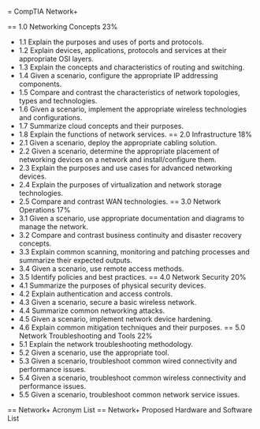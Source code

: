 = CompTIA Network+

== 1.0 Networking Concepts 23%
- 1.1 Explain the purposes and uses of ports and protocols.
- 1.2 Explain devices, applications, protocols and services at their appropriate
  OSI layers.
- 1.3 Explain the concepts and characteristics of routing and switching.
- 1.4 Given a scenario, configure the appropriate IP addressing components.
- 1.5 Compare and contrast the characteristics of network topologies, types and
  technologies.
- 1.6 Given a scenario, implement the appropriate wireless technologies and
  configurations.
- 1.7 Summarize cloud concepts and their purposes.
- 1.8 Explain the functions of network services.
== 2.0 Infrastructure 18%
- 2.1 Given a scenario, deploy the appropriate cabling solution.
- 2.2 Given a scenario, determine the appropriate placement of networking
  devices on a network and install/configure them.
- 2.3 Explain the purposes and use cases for advanced networking devices.
- 2.4 Explain the purposes of virtualization and network storage technologies.
- 2.5 Compare and contrast WAN technologies.
== 3.0 Network Operations 17%
- 3.1 Given a scenario, use appropriate documentation and diagrams to manage the
  network.
- 3.2 Compare and contrast business continuity and disaster recovery concepts.
- 3.3 Explain common scanning, monitoring and patching processes and summarize
  their expected outputs.
- 3.4 Given a scenario, use remote access methods.
- 3.5 Identify policies and best practices.
== 4.0 Network Security 20%
- 4.1 Summarize the purposes of physical security devices.
- 4.2 Explain authentication and access  controls.
- 4.3 Given a scenario, secure a basic wireless network.
- 4.4 Summarize common networking attacks.
- 4.5 Given a scenario, implement network device hardening.
- 4.6 Explain common mitigation techniques and their purposes.
== 5.0 Network Troubleshooting and Tools 22%
- 5.1 Explain the network troubleshooting methodology.
- 5.2 Given a scenario, use the appropriate tool.
- 5.3 Given a scenario, troubleshoot common wired connectivity and performance
  issues.
- 5.4 Given a scenario, troubleshoot common wireless connectivity and
  performance issues.
- 5.5 Given a scenario, troubleshoot common network service issues.

== Network+ Acronym List
== Network+ Proposed Hardware and Software List
